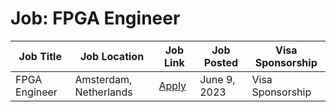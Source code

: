 # Job: FPGA Engineer

| Job Title | Job Location | Job Link | Job Posted | Visa Sponsorship |
| --- | --- | --- | --- | --- |
| FPGA Engineer | Amsterdam, Netherlands | [Apply](https://optiver.com/working-at-optiver/career-opportunities/5845759002/) | June 9, 2023 | Visa Sponsorship |
